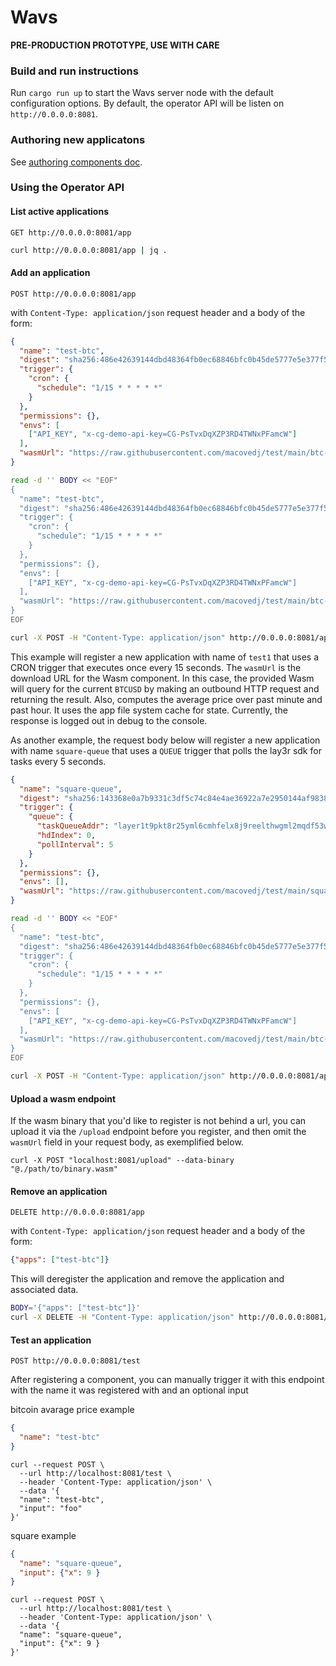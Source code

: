 # Wavs

**PRE-PRODUCTION PROTOTYPE, USE WITH CARE**

### Build and run instructions

Run `cargo run up` to start the Wavs server node with the default configuration options.
By default, the operator API will be listen on `http://0.0.0.0:8081`.


### Authoring new applicatons

See [authoring components doc](AUTHORING_COMPONENTS.md).

### Using the Operator API

#### List active applications

`GET http://0.0.0.0:8081/app`

```bash
curl http://0.0.0.0:8081/app | jq .
```

#### Add an application

`POST http://0.0.0.0:8081/app`

with `Content-Type: application/json` request header and a body of the form:

```json
{
  "name": "test-btc",
  "digest": "sha256:486e42639144dbd48364fb0ec68846bfc0b45de5777e5e377f5496d91b9abec3",
  "trigger": {
    "cron": {
      "schedule": "1/15 * * * * *"
    }
  },
  "permissions": {},
  "envs": [
    ["API_KEY", "x-cg-demo-api-key=CG-PsTvxDqXZP3RD4TWNxPFamcW"]
  ],
  "wasmUrl": "https://raw.githubusercontent.com/macovedj/test/main/btc-avg/btc_avg.wasm"
}
```

```bash
read -d '' BODY << "EOF"
{
  "name": "test-btc",
  "digest": "sha256:486e42639144dbd48364fb0ec68846bfc0b45de5777e5e377f5496d91b9abec3",
  "trigger": {
    "cron": {
      "schedule": "1/15 * * * * *"
    }
  },
  "permissions": {},
  "envs": [
    ["API_KEY", "x-cg-demo-api-key=CG-PsTvxDqXZP3RD4TWNxPFamcW"]
  ],
  "wasmUrl": "https://raw.githubusercontent.com/macovedj/test/main/btc-avg/btc_avg.wasm"
}
EOF

curl -X POST -H "Content-Type: application/json" http://0.0.0.0:8081/app -d "$BODY"
```

This example will register a new application with name of `test1` that uses a CRON trigger that
executes once every 15 seconds. The `wasmUrl` is the download URL for the Wasm component. In this case,
the provided Wasm will query for the current `BTCUSD` by making an outbound HTTP request and returning
the result. Also, computes the average price over past minute and past hour. It uses the app file system
cache for state. Currently, the response is logged out in debug to the console.

As another example, the request body below will register a new application with name `square-queue` that uses a `QUEUE` trigger that polls the lay3r sdk for tasks every 5 seconds.

```json
{
  "name": "square-queue",
  "digest": "sha256:143368e0a7b9331c3df5c74c84e4ae36922a7e2950144af983858b2183934c93",
  "trigger": {
    "queue": {
      "taskQueueAddr": "layer1t9pkt8r25yml6cmhfelx8j9reelthwgml2mqdf53wkvp0wca6sys4vtlv3",
      "hdIndex": 0,
      "pollInterval": 5
    }
  },
  "permissions": {},
  "envs": [],
  "wasmUrl": "https://raw.githubusercontent.com/macovedj/test/main/square/square.wasm"
}
```

```bash
read -d '' BODY << "EOF"
{
  "name": "test-btc",
  "digest": "sha256:486e42639144dbd48364fb0ec68846bfc0b45de5777e5e377f5496d91b9abec3",
  "trigger": {
    "cron": {
      "schedule": "1/15 * * * * *"
    }
  },
  "permissions": {},
  "envs": [
    ["API_KEY", "x-cg-demo-api-key=CG-PsTvxDqXZP3RD4TWNxPFamcW"]
  ],
  "wasmUrl": "https://raw.githubusercontent.com/macovedj/test/main/btc-avg/btc_avg.wasm"
}
EOF

curl -X POST -H "Content-Type: application/json" http://0.0.0.0:8081/app -d "$BODY"
```

#### Upload a wasm endpoint

If the wasm binary that you'd like to register is not behind a url, you can upload it via the `/upload` endpoint before you register, and then omit the `wasmUrl` field in your request body, as exemplified below.

```curl -X POST "localhost:8081/upload" --data-binary "@./path/to/binary.wasm"```
#### Remove an application

`DELETE http://0.0.0.0:8081/app`

with `Content-Type: application/json` request header and a body of the form:

```json
{"apps": ["test-btc"]}
```

This will deregister the application and remove the application and associated data.

```bash
BODY='{"apps": ["test-btc"]}'
curl -X DELETE -H "Content-Type: application/json" http://0.0.0.0:8081/app -d "$BODY"
```

#### Test an application

`POST http://0.0.0.0:8081/test`

After registering a component, you can manually trigger it with this endpoint with the name it was registered with and an optional input

bitcoin avarage price example
```json
{
  "name": "test-btc"
}
```

```
curl --request POST \
  --url http://localhost:8081/test \
  --header 'Content-Type: application/json' \
  --data '{
  "name": "test-btc",
  "input": "foo"
}'
```

square example
```json
{
  "name": "square-queue",
  "input": {"x": 9 }
}
```

```
curl --request POST \
  --url http://localhost:8081/test \
  --header 'Content-Type: application/json' \
  --data '{
  "name": "square-queue",
  "input": {"x": 9 }
}'
```
